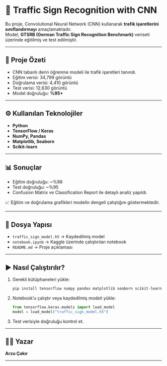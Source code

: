 # 🚦 Traffic Sign Recognition with CNN

Bu proje, Convolutional Neural Network (CNN) kullanarak **trafik işaretlerini sınıflandırmayı** amaçlamaktadır.  
Model, **GTSRB (German Traffic Sign Recognition Benchmark)** veriseti üzerinde eğitilmiş ve test edilmiştir.  

---

## 📌 Proje Özeti
- CNN tabanlı derin öğrenme modeli ile trafik işaretleri tanındı.
- Eğitim verisi: 34,799 görüntü  
- Doğrulama verisi: 4,410 görüntü  
- Test verisi: 12,630 görüntü  
- Model doğruluğu: **%95+**  

---

## ⚙️ Kullanılan Teknolojiler
- **Python**
- **TensorFlow / Keras**
- **NumPy, Pandas**
- **Matplotlib, Seaborn**
- **Scikit-learn**

---

## 📊 Sonuçlar
- Eğitim doğruluğu: ~%98  
- Test doğruluğu: ~%95  
- Confusion Matrix ve Classification Report ile detaylı analiz yapıldı.  

📈 Eğitim ve doğrulama grafikleri modelin dengeli çalıştığını göstermektedir.  

---

## 📂 Dosya Yapısı
- `traffic_sign_model.h5` → Kaydedilmiş model  
- `notebook.ipynb` → Kaggle üzerinde çalıştırılan notebook  
- `README.md` → Proje açıklaması  

---

## ▶️ Nasıl Çalıştırılır?
1. Gerekli kütüphaneleri yükle:
   ```bash
   pip install tensorflow numpy pandas matplotlib seaborn scikit-learn
   ```
2. Notebook’u çalıştır veya kaydedilmiş modeli yükle:
   ```python
   from tensorflow.keras.models import load_model
   model = load_model("traffic_sign_model.h5")
   ```
3. Test verisiyle doğruluğu kontrol et.  

---

## 👩‍💻 Yazar
**Arzu Çakır**  

---
